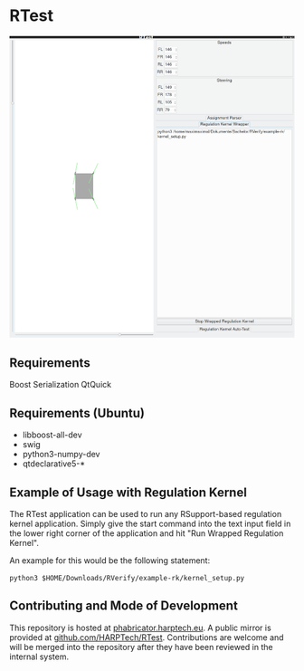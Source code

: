 RTest
=====

![RTest-Screenshot](./RTest-Screenshot.png)

Requirements
------------

Boost Serialization
QtQuick

Requirements (Ubuntu)
---------------------

  - libboost-all-dev
  - swig
  - python3-numpy-dev
  - qtdeclarative5-*

Example of Usage with Regulation Kernel
---------------------------------------

The RTest application can be used to run any RSupport-based regulation kernel
application. Simply give the start command into the text input field in the lower
right corner of the application and hit "Run Wrapped Regulation Kernel".

An example for this would be the following statement:

    python3 $HOME/Downloads/RVerify/example-rk/kernel_setup.py

Contributing and Mode of Development
------------------------------------

This repository is hosted at [phabricator.harptech.eu](https://phabricator.harptech.eu).
A public mirror is provided
at [github.com/HARPTech/RTest](https://github.com/HARPTech/RTest). Contributions
are welcome and will be merged into the repository after they have been reviewed
in the internal system.
